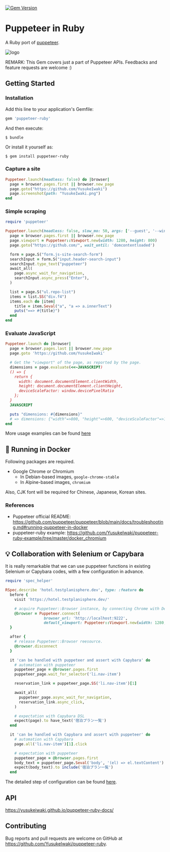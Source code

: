 [![Gem Version](https://badge.fury.io/rb/puppeteer-ruby.svg)](https://badge.fury.io/rb/puppeteer-ruby)

# Puppeteer in Ruby

A Ruby port of [puppeteer](https://pptr.dev/).

![logo](puppeteer-ruby.png)

REMARK: This Gem covers just a part of Puppeteer APIs. Feedbacks and feature requests are welcome :)

## Getting Started

### Installation

Add this line to your application's Gemfile:

```ruby
gem 'puppeteer-ruby'
```

And then execute:

    $ bundle

Or install it yourself as:

    $ gem install puppeteer-ruby

### Capture a site

```ruby
Puppeteer.launch(headless: false) do |browser|
  page = browser.pages.first || browser.new_page
  page.goto("https://github.com/YusukeIwaki")
  page.screenshot(path: "YusukeIwaki.png")
end
```

### Simple scraping

```ruby
require 'puppeteer'

Puppeteer.launch(headless: false, slow_mo: 50, args: ['--guest', '--window-size=1280,800']) do |browser|
  page = browser.pages.first || browser.new_page
  page.viewport = Puppeteer::Viewport.new(width: 1280, height: 800)
  page.goto("https://github.com/", wait_until: 'domcontentloaded')

  form = page.S("form.js-site-search-form")
  searchInput = form.S("input.header-search-input")
  searchInput.type_text("puppeteer")
  await_all(
    page.async_wait_for_navigation,
    searchInput.async_press("Enter"),
  )

  list = page.S("ul.repo-list")
  items = list.SS("div.f4")
  items.each do |item|
    title = item.Seval("a", "a => a.innerText")
    puts("==> #{title}")
  end
end
```

### Evaluate JavaScript

```ruby
Puppeteer.launch do |browser|
  page = browser.pages.last || browser.new_page
  page.goto 'https://github.com/YusukeIwaki'

  # Get the "viewport" of the page, as reported by the page.
  dimensions = page.evaluate(<<~JAVASCRIPT)
  () => {
    return {
      width: document.documentElement.clientWidth,
      height: document.documentElement.clientHeight,
      deviceScaleFactor: window.devicePixelRatio
    };
  }
  JAVASCRIPT

  puts "dimensions: #{dimensions}"
  # => dimensions: {"width"=>800, "height"=>600, "deviceScaleFactor"=>1}
end
```

More usage examples can be found [here](https://github.com/YusukeIwaki/puppeteer-ruby-example)

## :whale: Running in Docker

Following packages are required.

* Google Chrome or Chromium
  * In Debian-based images, `google-chrome-stable`
  * In Alpine-based images, `chromium`

Also, CJK font will be required for Chinese, Japanese, Korean sites.

### References

* Puppeteer official README: https://github.com/puppeteer/puppeteer/blob/main/docs/troubleshooting.md#running-puppeteer-in-docker
* puppeteer-ruby example: https://github.com/YusukeIwaki/puppeteer-ruby-example/tree/master/docker_chromium

## :bulb: Collaboration with Selenium or Capybara

It is really remarkable that we can use puppeteer functions in existing Selenium or Capybara codes, with a few configuration in advance.

```ruby
require 'spec_helper'

RSpec.describe 'hotel.testplanisphere.dev', type: :feature do
  before {
    visit 'https://hotel.testplanisphere.dev/'

    # acquire Puppeteer::Browser instance, by connecting Chrome with DevTools Protocol.
    @browser = Puppeteer.connect(
                 browser_url: 'http://localhost:9222',
                 default_viewport: Puppeteer::Viewport.new(width: 1280, height: 800))
  }

  after {
    # release Puppeteer::Browser reesource.
    @browser.disconnect
  }

  it 'can be handled with puppeteer and assert with Capybara' do
    # automation with puppeteer
    puppeteer_page = @browser.pages.first
    puppeteer_page.wait_for_selector('li.nav-item')

    reservation_link = puppeteer_page.SS('li.nav-item')[1]

    await_all(
      puppeteer_page.async_wait_for_navigation,
      reservation_link.async_click,
    )

    # expectation with Capybara DSL
    expect(page).to have_text('宿泊プラン一覧')
  end

  it 'can be handled with Capybara and assert with puppeteer' do
    # automation with Capybara
    page.all('li.nav-item')[1].click

    # expectation with puppeteer
    puppeteer_page = @browser.pages.first
    body_text = puppeteer_page.Seval('body', '(el) => el.textContent')
    expect(body_text).to include('宿泊プラン一覧')
  end
```

The detailed step of configuration can be found [here](https://github.com/YusukeIwaki/puppeteer-ruby-example/tree/master/_with_capybara-rspec).

## API

https://yusukeiwaki.github.io/puppeteer-ruby-docs/

## Contributing

Bug reports and pull requests are welcome on GitHub at https://github.com/YusukeIwaki/puppeteer-ruby.
